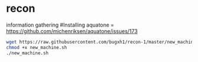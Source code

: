 # recon
information gathering
#Installing aquatone = https://github.com/michenriksen/aquatone/issues/173

``` bash
wget https://raw.githubusercontent.com/bugxh1/recon-1/master/new_machine.sh
chmod +x new_machine.sh
./new_machine.sh
```
